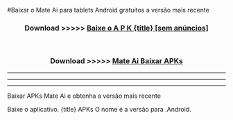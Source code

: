 #Baixar o Mate Ai   para tablets Android gratuitos a versão mais recente


<div align="center">
<h3>Download >>>>> <a href="https://pt-web.web.app/?pt= {title}">Baixe o A P K {title} [sem anúncios]</a></h3><br>

<h3>Download >>>>> <a href="https://pt-web.web.app/?pt= {title}">Mate Ai  Baixar APKs</a></h3>
</div>

----------------------------------------------------------

----------------------------------------------------------

----------------------------------------------------------

Baixar APKs Mate Ai  e obtenha a versão mais recente

Baixe o aplicativo. {title} APKs O nome é a versão para .Android.


